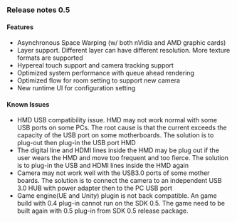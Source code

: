 
### Release notes 0.5

#### Features
- Asynchronous Space Warping (w/ both nVidia and AMD graphic cards)
- Layer support. Different layer can have different resolution. More texture formats are supported
- Hypereal touch support and camera tracking support
- Optimized system performance with queue ahead rendering
- Optimized flow for room setting to support new camera
- New runtime UI for configuration setting

#### Known Issues

- HMD USB compatibility issue. HMD may not work normal with some USB ports on some PCs. The root cause is that the current exceeds the capacity of the USB port on some motherboards. The solution is to plug-out then plug-in the USB port HMD 
- The digital line and HDMI lines inside the HMD may be plug out if the user wears the HMD and move too frequent and too fierce. The solution is to plug-in the USB and HDMI lines inside the HMD again
- Camera may not work well with the USB3.0 ports of some mother boards. The solution is to connect the camera to an independent USB 3.0 HUB with power adapter then to the PC USB port
- Game engine(UE and Unity) plugin is not back compatible. An game build with 0.4 plug-in cannot run on the SDK 0.5. The game need to be built again with 0.5 plug-in from SDK 0.5 release package. 

